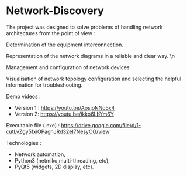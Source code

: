 # Network-Discovery

The project was designed to solve problems of handling network architectures from the point of view :

Determination of the equipment interconnection.

Representation of the network diagrams in a reliable and clear way. \n

Management and configuration of network devices

Visualisation of network topology configuration and selecting the helpful information for troubleshooting.

Demo videos :  

- Version 1 : https://youtu.be/AosjoNNo5x4 
- Version 2: https://youtu.be/ikko6LbYm6Y

Executable file (.exe) : https://drive.google.com/file/d/1-cutLvZgy5fxiOPaghJRd32eI7NesyOG/view

Technologies :  
- Network automation,
- Python3 (netmiko,multi-threading, etc),
- PyQt5 (widgets, 2D display, etc).
